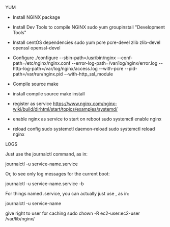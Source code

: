 YUM

- Install NGINX package

- Install Dev Tools to compile NGINX
sudo yum groupinstall "Development Tools"

- Install centOS dependencies
sudo yum pcre pcre-devel zlib zlib-devel openssl openssl-devel

- Configure
./configure --sbin-path=/usr/bin/nginx --conf-path=/etc/nginx/nginx.conf --error-log-path=/var/log/nginx/error.log --http-log-path=/var/log/nginx/access.log --with-pcre --pid-path=/var/run/nginx.pid --with-http_ssl_module

- Compile source
make

- install compile source
make install

- register as service
https://www.nginx.com/nginx-wiki/build/dirhtml/start/topics/examples/systemd/

- enable nginx as service to start on reboot
sudo systemctl enable nginx

- reload config
sudo systemctl daemon-reload
sudo systemctl reload nginx

LOGS

Just use the journalctl command, as in:

journalctl -u service-name.service

Or, to see only log messages for the current boot:

journalctl -u service-name.service -b

For things named <something>.service, you can actually just use <something>, as in:

journalctl -u service-name

give right to user for caching
sudo chown -R ec2-user:ec2-user /var/lib/nginx/